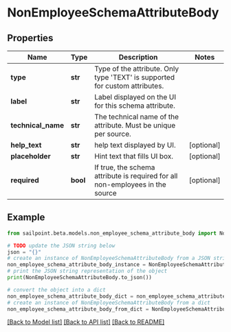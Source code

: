 # NonEmployeeSchemaAttributeBody


## Properties

Name | Type | Description | Notes
------------ | ------------- | ------------- | -------------
**type** | **str** | Type of the attribute. Only type &#39;TEXT&#39; is supported for custom attributes. | 
**label** | **str** | Label displayed on the UI for this schema attribute. | 
**technical_name** | **str** | The technical name of the attribute. Must be unique per source. | 
**help_text** | **str** | help text displayed by UI. | [optional] 
**placeholder** | **str** | Hint text that fills UI box. | [optional] 
**required** | **bool** | If true, the schema attribute is required for all non-employees in the source | [optional] 

## Example

```python
from sailpoint.beta.models.non_employee_schema_attribute_body import NonEmployeeSchemaAttributeBody

# TODO update the JSON string below
json = "{}"
# create an instance of NonEmployeeSchemaAttributeBody from a JSON string
non_employee_schema_attribute_body_instance = NonEmployeeSchemaAttributeBody.from_json(json)
# print the JSON string representation of the object
print(NonEmployeeSchemaAttributeBody.to_json())

# convert the object into a dict
non_employee_schema_attribute_body_dict = non_employee_schema_attribute_body_instance.to_dict()
# create an instance of NonEmployeeSchemaAttributeBody from a dict
non_employee_schema_attribute_body_from_dict = NonEmployeeSchemaAttributeBody.from_dict(non_employee_schema_attribute_body_dict)
```
[[Back to Model list]](../README.md#documentation-for-models) [[Back to API list]](../README.md#documentation-for-api-endpoints) [[Back to README]](../README.md)


